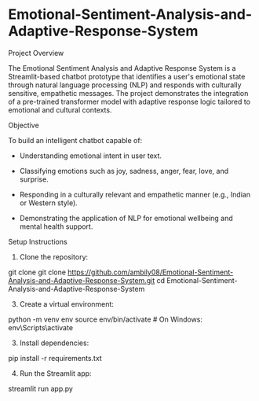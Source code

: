 # Emotional-Sentiment-Analysis-and-Adaptive-Response-System

Project Overview

The Emotional Sentiment Analysis and Adaptive Response System is a Streamlit-based chatbot prototype that identifies a user's emotional state through natural language processing (NLP) and responds with culturally sensitive, empathetic messages. The project demonstrates the integration of a pre-trained transformer model with adaptive response logic tailored to emotional and cultural contexts.

Objective

To build an intelligent chatbot capable of:

* Understanding emotional intent in user text.

* Classifying emotions such as joy, sadness, anger, fear, love, and surprise.

* Responding in a culturally relevant and empathetic manner (e.g., Indian or Western style).

* Demonstrating the application of NLP for emotional wellbeing and mental health support.

Setup Instructions

 1. Clone the repository:

 git clone git clone https://github.com/ambily08/Emotional-Sentiment-Analysis-and-Adaptive-Response-System.git cd Emotional-Sentiment-Analysis-and-Adaptive-Response-System
  
 3. Create a virtual environment:

 python -m venv env source env/bin/activate # On Windows: env\Scripts\activate

 3. Install dependencies:

 pip install -r requirements.txt

 4. Run the Streamlit app:

 streamlit run app.py
